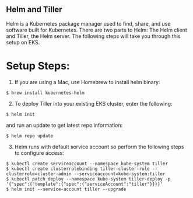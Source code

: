 ## Helm and Tiller
Helm is a Kubernetes package manager used to find, share, and use software built for Kubernetes. There are two parts to Helm: The Helm client and Tiller, the Helm server. The following steps will take you through this setup on EKS.

# Setup Steps:
1. If you are using a Mac, use Homebrew to install helm binary:
```
$ brew install kubernetes-helm
```

2. To deploy Tiller into your existing EKS cluster, enter the following:
```
$ helm init
```
and run an update to get latest repo information:
```
$ helm repo update
```

3. Helm runs with default service account so perform the following steps to configure access:
```
$ kubectl create serviceaccount --namespace kube-system tiller
$ kubectl create clusterrolebinding tiller-cluster-rule --clusterrole=cluster-admin --serviceaccount=kube-system:tiller
$ kubectl patch deploy --namespace kube-system tiller-deploy -p '{"spec":{"template":{"spec":{"serviceAccount":"tiller"}}}}'      
$ helm init --service-account tiller --upgrade
```